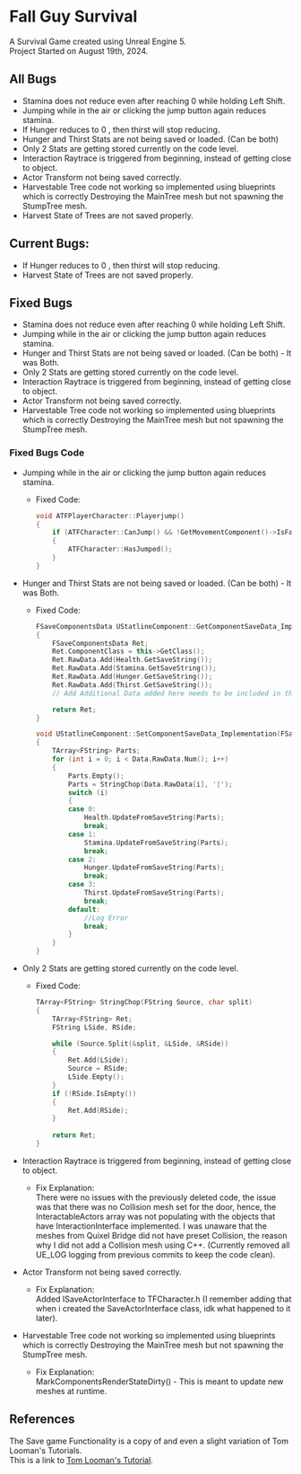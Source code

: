 # Fall Guy Survival

A Survival Game created using Unreal Engine 5.  
Project Started on August 19th, 2024.

## All Bugs
- Stamina does not reduce even after reaching 0 while holding Left Shift.
- Jumping while in the air or clicking the jump button again reduces stamina.
- If Hunger reduces to 0 , then thirst will stop reducing.
- Hunger and Thirst Stats are not being saved or loaded. (Can be both)
- Only 2 Stats are getting stored currently on the code level.
- Interaction Raytrace is triggered from beginning, instead of getting close to object.
- Actor Transform not being saved correctly.
- Harvestable Tree code not working so implemented using blueprints which is correctly Destroying the MainTree mesh but not spawning the StumpTree mesh.
- Harvest State of Trees are not saved properly. 

## Current Bugs:
- If Hunger reduces to 0 , then thirst will stop reducing.
- Harvest State of Trees are not saved properly. 

## Fixed Bugs
- Stamina does not reduce even after reaching 0 while holding Left Shift.
- Jumping while in the air or clicking the jump button again reduces stamina.
- Hunger and Thirst Stats are not being saved or loaded. (Can be both) - It was Both.
- Only 2 Stats are getting stored currently on the code level.
- Interaction Raytrace is triggered from beginning, instead of getting close to object.
- Actor Transform not being saved correctly.
- Harvestable Tree code not working so implemented using blueprints which is correctly Destroying the MainTree mesh but not spawning the StumpTree mesh.

### Fixed Bugs Code
- Jumping while in the air or clicking the jump button again reduces stamina.
  
	- Fixed Code:  
   		```cpp
     	void ATFPlayerCharacter::Playerjump()
		{
			if (ATFCharacter::CanJump() && !GetMovementComponent()->IsFalling())
			{
				ATFCharacter::HasJumped();
			}
		}
- Hunger and Thirst Stats are not being saved or loaded. (Can be both) - It was Both.
   
	- Fixed Code:
   		```cpp
     	FSaveComponentsData UStatlineComponent::GetComponentSaveData_Implementation()
		{
			FSaveComponentsData Ret;
			Ret.ComponentClass = this->GetClass();
			Ret.RawData.Add(Health.GetSaveString());
			Ret.RawData.Add(Stamina.GetSaveString());
			Ret.RawData.Add(Hunger.GetSaveString());
			Ret.RawData.Add(Thirst.GetSaveString());
			// Add Additional Data added here needs to be included in the SetComponentsSaveData_Implementation().
		
			return Ret;
		}

		void UStatlineComponent::SetComponentSaveData_Implementation(FSaveComponentsData Data)
		{
			TArray<FString> Parts;
			for (int i = 0; i < Data.RawData.Num(); i++)
			{
				Parts.Empty();
				Parts = StringChop(Data.RawData[i], '|');
				switch (i)
				{
				case 0:
					Health.UpdateFromSaveString(Parts);
					break;
				case 1:
					Stamina.UpdateFromSaveString(Parts);
					break;
				case 2:
					Hunger.UpdateFromSaveString(Parts);
					break;
				case 3:
					Thirst.UpdateFromSaveString(Parts);
					break;
				default:
					//Log Error
					break;
				}
			}
		}

- Only 2 Stats are getting stored currently on the code level.
   
	- Fixed Code:
   		```cpp
     	TArray<FString> StringChop(FString Source, char split)
		{
			TArray<FString> Ret;
			FString LSide, RSide;

			while (Source.Split(&split, &LSide, &RSide))
			{
				Ret.Add(LSide);
				Source = RSide;
				LSide.Empty();
			}
			if (!RSide.IsEmpty())
			{
				Ret.Add(RSide);
			}
			
			return Ret;
		}

- Interaction Raytrace is triggered from beginning, instead of getting close to object.
  	- Fix Explanation:  
There were no issues with the previously deleted code, the issue was that there was no Collision mesh set for the door, hence, the InteractableActors array was not populating with the objects that have InteractionInterface implemented. I was unaware that the meshes from Quixel Bridge did not have preset Collision, the reason why I did not add a Collision mesh using C++. (Currently removed all UE_LOG logging from previous commits to keep the code clean).

- Actor Transform not being saved correctly.
	- Fix Explanation:  
Added ISaveActorInterface to TFCharacter.h (I remember adding that when i created the SaveActorInterface class, idk what happened to it later).

- Harvestable Tree code not working so implemented using blueprints which is correctly Destroying the MainTree mesh but not spawning the StumpTree mesh.
 	- Fix Explanation:  
MarkComponentsRenderStateDirty() - This is meant to update new meshes at runtime.

## References
The Save game Functionality is a copy of and even a slight variation of Tom Looman's Tutorials.  
This is a link to [Tom Looman's Tutorial][1].

[1]: https://www.tomlooman.com/unreal-engine-cpp-save-system/

